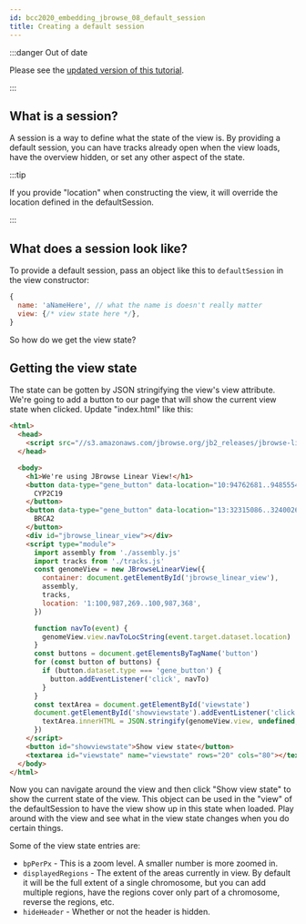 ```yaml
---
id: bcc2020_embedding_jbrowse_08_default_session
title: Creating a default session
---
```


:::danger Out of date

Please see the
[updated version of this tutorial](/docs/tutorials/embed_linear_genome_view/01_introduction).

:::

## What is a session?

A session is a way to define what the state of the view is. By providing a
default session, you can have tracks already open when the view loads, have the
overview hidden, or set any other aspect of the state.

:::tip

If you provide "location" when constructing the view, it will override the
location defined in the defaultSession.

:::

## What does a session look like?

To provide a default session, pass an object like this to `defaultSession` in
the view constructor:

```javascript
{
  name: 'aNameHere', // what the name is doesn't really matter
  view: {/* view state here */},
}
```

So how do we get the view state?

## Getting the view state

The state can be gotten by JSON stringifying the view's view attribute. We're
going to add a button to our page that will show the current view state when
clicked. Update "index.html" like this:

```html {34-37,39-40} title="index.html"
<html>
  <head>
    <script src="//s3.amazonaws.com/jbrowse.org/jb2_releases/jbrowse-linear-view/jbrowse-linear-view@v0.0.1-beta.0/umd/jbrowse-linear-view.js"></script>
  </head>

  <body>
    <h1>We're using JBrowse Linear View!</h1>
    <button data-type="gene_button" data-location="10:94762681..94855547">
      CYP2C19
    </button>
    <button data-type="gene_button" data-location="13:32315086..32400266">
      BRCA2
    </button>
    <div id="jbrowse_linear_view"></div>
    <script type="module">
      import assembly from './assembly.js'
      import tracks from './tracks.js'
      const genomeView = new JBrowseLinearView({
        container: document.getElementById('jbrowse_linear_view'),
        assembly,
        tracks,
        location: '1:100,987,269..100,987,368',
      })

      function navTo(event) {
        genomeView.view.navToLocString(event.target.dataset.location)
      }
      const buttons = document.getElementsByTagName('button')
      for (const button of buttons) {
        if (button.dataset.type === 'gene_button') {
          button.addEventListener('click', navTo)
        }
      }
      const textArea = document.getElementById('viewstate')
      document.getElementById('showviewstate').addEventListener('click', () => {
        textArea.innerHTML = JSON.stringify(genomeView.view, undefined, 2)
      })
    </script>
    <button id="showviewstate">Show view state</button>
    <textarea id="viewstate" name="viewstate" rows="20" cols="80"></textarea>
  </body>
</html>
```

Now you can navigate around the view and then click "Show view state" to show
the current state of the view. This object can be used in the "view" of the
defaultSession to have the view show up in this state when loaded. Play around
with the view and see what in the view state changes when you do certain things.

Some of the view state entries are:

- `bpPerPx` - This is a zoom level. A smaller number is more zoomed in.
- `displayedRegions` - The extent of the areas currently in view. By default it
  will be the full extent of a single chromosome, but you can add multiple
  regions, have the regions cover only part of a chromosome, reverse the
  regions, etc.
- `hideHeader` - Whether or not the header is hidden.
